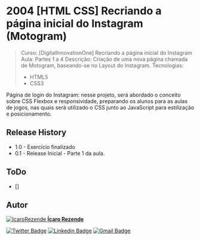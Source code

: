 # 2004 [HTML CSS] Recriando a página inicial do Instagram (Motogram)

> Curso: [DigitalInnovationOne] Recriando a página inicial do Instagram
> Aula: Partes 1 a 4
> Descrição: Criação de uma nova página chamada de Motogram, baseando-se no Layout do Instagram.
> Tecnologias:
> - HTML5
> - CSS3

Página de login do Instagram: nesse projeto, será abordado o conceito sobre CSS Flexbox e responsividade, preparando os alunos para as aulas de jogos, nas quais será utilizado o CSS junto ao JavaScript para estilização e posicionamento.

## Release History

* 1.0 - Exercício finalizado
* 0.1 - Release Inicial - Parte 1 da aula.

## ToDo

* []

## Autor


<a href="https://github.com/icarorezende">
 <img src="https://avatars3.githubusercontent.com/u/20097405?s=460&u=98cee994f3a612f3637df4dbcc1b9cdd582772d8&v=4" alt="IcaroRezende"  />
 <b><a href="https://github.com/icarorezende">Ícaro Rezende</a></b>
</a>
<br />

[![Twitter Badge](https://img.shields.io/badge/-@icarorezende-1ca0f1?style=flat-square&labelColor=1ca0f1&logo=twitter&logoColor=white&link=https://twitter.com/icarorezende)](https://twitter.com/icarorezende)
[![Linkedin Badge](https://img.shields.io/badge/-IcaroRezende-blue?style=flat-square&logo=Linkedin&logoColor=white&link=https://www.linkedin.com/in/icarorezende/)](https://www.linkedin.com/in/icarorezende/) 
[![Gmail Badge](https://img.shields.io/badge/-contato@icarorezende.com-c14438?style=flat-square&logo=Gmail&logoColor=white&link=mailto:contato@icarorezende.com)](mailto:contato@icarorezende.com)
